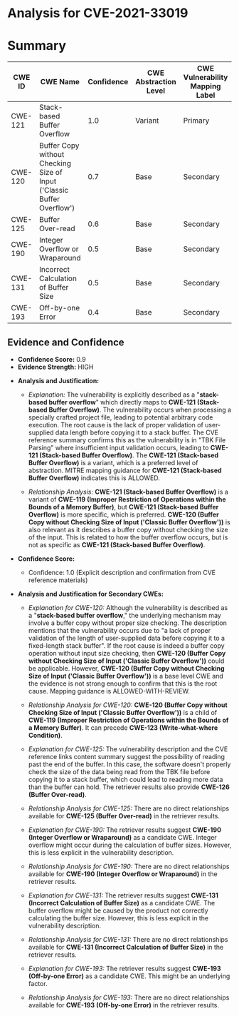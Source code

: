 # Analysis for CVE-2021-33019

# Summary
| CWE ID | CWE Name | Confidence | CWE Abstraction Level | CWE Vulnerability Mapping Label | CWE-Vulnerability Mapping Notes |
|---|---|---|---|---|---|
| CWE-121 | Stack-based Buffer Overflow | 1.0 | Variant | Primary | Allowed |
| CWE-120 | Buffer Copy without Checking Size of Input ('Classic Buffer Overflow') | 0.7 | Base | Secondary | Allowed-with-Review |
| CWE-125 | Buffer Over-read | 0.6 | Base | Secondary | Allowed |
| CWE-190 | Integer Overflow or Wraparound | 0.5 | Base | Secondary | Allowed |
| CWE-131 | Incorrect Calculation of Buffer Size | 0.5 | Base | Secondary | Allowed |
| CWE-193 | Off-by-one Error | 0.4 | Base | Secondary | Allowed |

## Evidence and Confidence

*   **Confidence Score:** 0.9
*   **Evidence Strength:** HIGH

- **Analysis and Justification:**
  - *Explanation:* The vulnerability is explicitly described as a "**stack-based buffer overflow**" which directly maps to **CWE-121 (Stack-based Buffer Overflow)**. The vulnerability occurs when processing a specially crafted project file, leading to potential arbitrary code execution. The root cause is the lack of proper validation of user-supplied data length before copying it to a stack buffer. The CVE reference summary confirms this as the vulnerability is in "TBK File Parsing" where insufficient input validation occurs, leading to **CWE-121 (Stack-based Buffer Overflow)**. The **CWE-121 (Stack-based Buffer Overflow)** is a variant, which is a preferred level of abstraction. MITRE mapping guidance for **CWE-121 (Stack-based Buffer Overflow)** indicates this is ALLOWED.

  - *Relationship Analysis:* **CWE-121 (Stack-based Buffer Overflow)** is a variant of **CWE-119 (Improper Restriction of Operations within the Bounds of a Memory Buffer)**, but **CWE-121 (Stack-based Buffer Overflow)** is more specific, which is preferred. **CWE-120 (Buffer Copy without Checking Size of Input ('Classic Buffer Overflow'))** is also relevant as it describes a buffer copy without checking the size of the input. This is related to how the buffer overflow occurs, but is not as specific as **CWE-121 (Stack-based Buffer Overflow)**.

- **Confidence Score:**
  - Confidence: 1.0 (Explicit description and confirmation from CVE reference materials)

- **Analysis and Justification for Secondary CWEs:**
  - *Explanation for CWE-120:* Although the vulnerability is described as a "**stack-based buffer overflow**," the underlying mechanism may involve a buffer copy without proper size checking. The description mentions that the vulnerability occurs due to "a lack of proper validation of the length of user-supplied data before copying it to a fixed-length stack buffer". If the root cause is indeed a buffer copy operation without input size checking, then **CWE-120 (Buffer Copy without Checking Size of Input ('Classic Buffer Overflow'))** could be applicable. However, **CWE-120 (Buffer Copy without Checking Size of Input ('Classic Buffer Overflow'))** is a base level CWE and the evidence is not strong enough to confirm that this is the root cause. Mapping guidance is ALLOWED-WITH-REVIEW.
  - *Relationship Analysis for CWE-120:* **CWE-120 (Buffer Copy without Checking Size of Input ('Classic Buffer Overflow'))** is a child of **CWE-119 (Improper Restriction of Operations within the Bounds of a Memory Buffer)**. It can precede **CWE-123 (Write-what-where Condition)**.

  - *Explanation for CWE-125:* The vulnerability description and the CVE reference links content summary suggest the possibility of reading past the end of the buffer. In this case, the software doesn't properly check the size of the data being read from the TBK file before copying it to a stack buffer, which could lead to reading more data than the buffer can hold. The retriever results also provide **CWE-126 (Buffer Over-read)**.
  - *Relationship Analysis for CWE-125:* There are no direct relationships available for **CWE-125 (Buffer Over-read)** in the retriever results.

  - *Explanation for CWE-190:* The retriever results suggest **CWE-190 (Integer Overflow or Wraparound)** as a candidate CWE. Integer overflow might occur during the calculation of buffer sizes. However, this is less explicit in the vulnerability description.
  - *Relationship Analysis for CWE-190:* There are no direct relationships available for **CWE-190 (Integer Overflow or Wraparound)** in the retriever results.

  - *Explanation for CWE-131:* The retriever results suggest **CWE-131 (Incorrect Calculation of Buffer Size)** as a candidate CWE. The buffer overflow might be caused by the product not correctly calculating the buffer size. However, this is less explicit in the vulnerability description.
  - *Relationship Analysis for CWE-131:* There are no direct relationships available for **CWE-131 (Incorrect Calculation of Buffer Size)** in the retriever results.

  - *Explanation for CWE-193:* The retriever results suggest **CWE-193 (Off-by-one Error)** as a candidate CWE. This might be an underlying factor.
  - *Relationship Analysis for CWE-193:* There are no direct relationships available for **CWE-193 (Off-by-one Error)** in the retriever results.